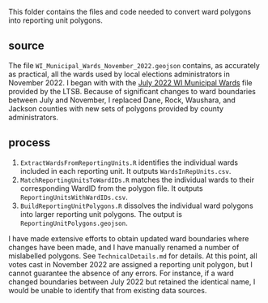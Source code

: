 This folder contains the files and code needed to convert ward polygons into reporting unit polygons.

## source

The file `WI_Municipal_Wards_November_2022.geojson` contains, as accurately as practical, all the wards used by local elections administrators in November 2022. I began with with the [July 2022 WI Municipal Wards](https://data-ltsb.opendata.arcgis.com/maps/wi-municipal-wards-july-2022-1/) file provided by the LTSB. Because of significant changes to ward boundaries between July and November, I replaced Dane, Rock, Waushara, and Jackson counties with new sets of polygons provided by county administrators.

## process

1. `ExtractWardsFromReportingUnits.R` identifies the individual wards included in each reporting unit. It outputs `WardsInRepUnits.csv`.
2. `MatchReportingUnitsToWardIDs.R` matches the individual wards to their corresponding WardID from the polygon file. It outputs `ReportingUnitsWithWardIDs.csv`.
3. `BuildReportingUnitPolygons.R` dissolves the individual ward polygons into larger reporting unit polygons. The output is `ReportingUnitPolygons.geojson`.

I have made extensive efforts to obtain updated ward boundaries where changes have been made, and I have manually renamed a number of mislabelled polygons. See `TechnicalDetails.md` for details. At this point, all votes cast in November 2022 are assigned a reporting unit polygon, but I cannot guarantee the absence of any errors. For instance, if a ward changed boundaries between July 2022 but retained the identical name, I would be unable to identify that from existing data sources.